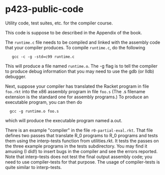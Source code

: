 # p423-public-code
Utility code, test suites, etc. for the compiler course.

This code is suppose to be described in the Appendix of the book.

The `runtime.c` file needs to be compiled and linked with the assembly
code that your compiler produces. To compile `runtime.c`, do the
following
```
   gcc -c -g -std=c99 runtime.c
```
This will produce a file named `runtime.o`. The -g flag is to tell the
compiler to produce debug information that you may need to use
the gdb (or lldb) debugger.

Next, suppose your compiler has translated the Racket program in file
`foo.rkt` into the x86 assembly program in file `foo.s` (The .s filename
extension is the standard one for assembly programs.) To produce
an executable program, you can then do
```
  gcc -g runtime.o foo.s
```
which will produce the executable program named a.out.

There is an example "compiler" in the file `r0-partial-eval.rkt`.  That
file defines two passes that translate R_0 programs to R_0 programs
and tests them using the interp-tests function from utilities.rkt. It
tests the passes on the three example programs in the tests
subdirectory. You may find it amusing (I did!) to insert bugs in the
compiler and see the errors reported. Note that interp-tests does not
test the final output assembly code; you need to use compiler-tests
for that purpose. The usage of compiler-tests is quite similar to
interp-tests.

